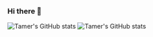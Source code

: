 ### Hi there 👋

<!--
**dqos/dqos** is a ✨ _special_ ✨ repository because its `README.md` (this file) appears on your GitHub profile.

Here are some ideas to get you started:

- 🔭 I’m currently working on ...
- 🌱 I’m currently learning ...
- 👯 I’m looking to collaborate on ...
- 🤔 I’m looking for help with ...
- 💬 Ask me about ...
- 📫 How to reach me: ...
- 😄 Pronouns: ...
- ⚡ Fun fact: ...
-->

![Tamer's GitHub stats](https://github-readme-stats.vercel.app/api?username=dqos&theme=shades-of-purple)
![Tamer's GitHub stats](https://github-readme-stats.vercel.app/api/top-langs/?username=dqos&theme=shades-of-purple&layout=compact)

